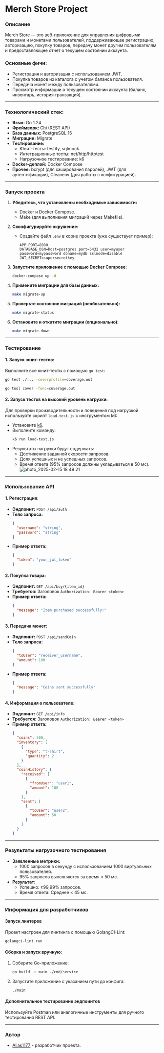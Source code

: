 # Merch Store Project

### Описание
Merch Store — это веб-приложение для управления цифровыми товарами и монетами пользователей, поддерживающее регистрацию, авторизацию, покупку товаров, передачу монет другим пользователям и предоставляющее отчет о текущем состоянии аккаунта.

### Основные фичи:
- Регистрация и авторизация с использованием JWT.
- Покупка товаров из каталога с учетом баланса пользователя.
- Передача монет между пользователями.
- Просмотр информации о текущем состоянии аккаунта (баланс, инвентарь, история транзакций).

---

### Технологический стек:
- **Язык:** Go 1.24
- **Фреймворк:** Chi (REST API)
- **База данных:** PostgreSQL 15
- **Миграции:** Migrate
- **Тестирование:**
   - Юнит-тесты: testify, sqlmock
   - Интеграционные тесты: net/http/httptest
   - Нагрузочное тестирование: k6
- **Docker-деплой:** Docker Compose
- **Прочее:** bcrypt (для хэширования паролей), JWT (для аутентификации), Cleanenv (для работы с конфигурацией).

---

### Запуск проекта

1. **Убедитесь, что установлены необходимые зависимости:**
   - Docker и Docker Compose.
   - Make (для выполнения миграций через Makefile).

2. **Сконфигурируйте окружение:**
   - Создайте файл `.env` в корне проекта (уже существует пример):
     ```env
     APP_PORT=8080
     DATABASE_DSN=host=postgres port=5432 user=myuser password=mypassword dbname=mydb sslmode=disable
     JWT_SECRET=supersecretkey
     ```

3. **Запустите приложение с помощью Docker Compose:**
   ```bash
   docker-compose up -d
   ```

4. **Примените миграции для базы данных:**
   ```bash
   make migrate-up
   ```

5. **Проверьте состояние миграций (необязательно):**
   ```bash
   make migrate-status
   ```

6. **Остановите и откатите миграции (опционально):**
   ```bash
   make migrate-down
   ```

---

### Тестирование

#### 1. **Запуск юнит-тестов:**
Выполните все юнит-тесты с помощью `go test`:
```bash
go test ./... -coverprofile=coverage.out

go tool cover -func=coverage.out
```

#### 2. **Запуск тестов на высокий уровень нагрузки:**
Для проверки производительности и поведения под нагрузкой используйте скрипт `load-test.js` с инструментом k6:
- Установите [k6](https://k6.io/).
- Выполните команду:
  ```bash
  k6 run load-test.js
  ```
- Результаты нагрузки будут содержать:
   - Достижение заданной скорости запросов.
   - Доля успешных и не успешных запросов.
   - Время ответа (95% запросов должны укладываться в 50 мс).
![photo_2025-02-15 18 49 21](https://github.com/user-attachments/assets/0781f462-3623-44f6-a316-233ebdb339d1)

---

### Использование API

#### 1. **Регистрация:**
- **Эндпоинт:** `POST /api/auth`
- **Тело запроса:**
  ```json
  {
    "username": "string",
    "password": "string"
  }
  ```
- **Пример ответа:**
  ```json
  {
    "token": "your_jwt_token"
  }
  ```

#### 2. **Покупка товара:**
- **Эндпоинт:** `GET /api/buy/{item_id}`
- **Требуется:** Заголовок `Authorization: Bearer <token>`
- **Пример ответа:**
  ```json
  {
    "message": "Item purchased successfully!"
  }
  ```

#### 3. **Передача монет:**
- **Эндпоинт:** `POST /api/sendCoin`
- **Тело запроса:**
  ```json
  {
    "toUser": "receiver_username",
    "amount": 100
  }
  ```
- **Пример ответа:**
  ```json
  {
    "message": "Coins sent successfully"
  }
  ```

#### 4. **Информация о пользователе:**
- **Эндпоинт:** `GET /api/info`
- **Требуется:** Заголовок `Authorization: Bearer <token>`
- **Пример ответа:**
  ```json
  {
    "coins": 500,
    "inventory": [
      {
        "type": "t-shirt",
        "quantity": 2
      }
    ],
    "coinHistory": {
      "received": [
        {
          "fromUser": "user1",
          "amount": 100
        }
      ],
      "sent": [
        {
          "toUser": "user2",
          "amount": 50
        }
      ]
    }
  }
  ```

---

### Результаты нагрузочного тестирования
- **Заявленные метрики:**
   - 1000 запросов в секунду с использованием 1000 виртуальных пользователей.
   - 95% запросов выполняются за время < 50 мс.
- **Результат:**
   - Успешно: ≥99,99% запросов.
   - Время ответа: Среднее < 45 мс.

---

### Информация для разработчиков

#### Запуск линтеров
Проект настроен для линтинга с помощью GolangCI-Lint:
```bash
golangci-lint run
```

#### Сборка и запуск вручную:
1. Соберите Go-приложение:
   ```bash
   go build -o main ./cmd/service
   ```
2. Запустите приложение с указанием пути до конфига:
   ```bash
   ./main
   ```

#### Дополнительное тестирование эндпоинтов
Используйте Postman или аналогичные инструменты для ручного тестирования REST API.

---

### Автор
- [Alias1177](https://github.com/Alias1177) - разработчик проекта.

